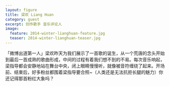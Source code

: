```yaml
---
layout: figure
title: 梁欢 Liang Huan
category: guest
excerpt: 创作歌手 音乐评论人
image:
  feature: 2014-winter-lianghuan-feature.jpg
  teaser: 2014-winter-lianghuan-teaser.jpg
---
```


「微博出道第一人」梁欢昨天为我们展示了一首歌的诞生，从一个荒唐的念头开始到最后一首成熟的歌曲形成，中间的过程有着我们想不到的不易。每次音乐响起，梁指导都会安静地站在舞台中央，闭上眼睛慢慢听，就像被音符缠绕了起来。开场前、结束后，好多粉丝都围着梁指导要合照~（人类还是无法抗拒长腿的魅力）你还记得那首粉红大象吗？
